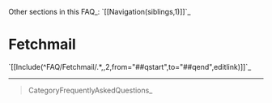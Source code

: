 Other sections in this FAQ\_: \`[[Navigation(siblings,1)]]\`\_

Fetchmail
=========

\`[[Include(\^FAQ/Fetchmail/.\*,,2,from="\#\#qstart",to="\#\#qend",editlink)]]\`\_

* * * * *

> CategoryFrequentlyAskedQuestions\_
